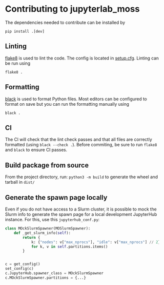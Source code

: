 # Contributing to jupyterlab_moss

The dependencies needed to contribute can be installed by

```
pip install .[dev]
```

## Linting

[flake8](https://flake8.pycqa.org/en/latest/index.html) is used to lint the code. The config is located in [setup.cfg](./setup.cfg). Linting can be run using

```
flake8 .
```

## Formatting

[black](https://black.readthedocs.io/en/stable/) is used to format Python files. Most editors can be configured to format on save but you can run the formatting manually using

```
black .
```

## CI

The CI will check that the lint check passes and that all files are correctly formatted (using `black --check .`). Before commiting, be sure to run `flake8` and `black` to ensure CI passes.


## Build package from source

From the project directory, run: `python3 -m build` to generate the wheel and tarball in `dist/`

## Generate the spawn page locally

Even if you do not have access to a Slurm cluster, it is possible to mock the Slurm info to generate the spawn page for a local development JupyterHub instance. For this, use this `jupyterhub_conf.py`:

```python
class MOckSlurmSpawner(MOSlurmSpawner):
    def _get_slurm_info(self):
        return {
            k: {"nodes": v["max_nprocs"], "idle": v["max_nprocs"] // 2}
            for k, v in self.partitions.items()
        }


c = get_config()
set_config(c)
c.JupyterHub.spawner_class = MOckSlurmSpawner
c.MOckSlurmSpawner.partitions = {...}
```
